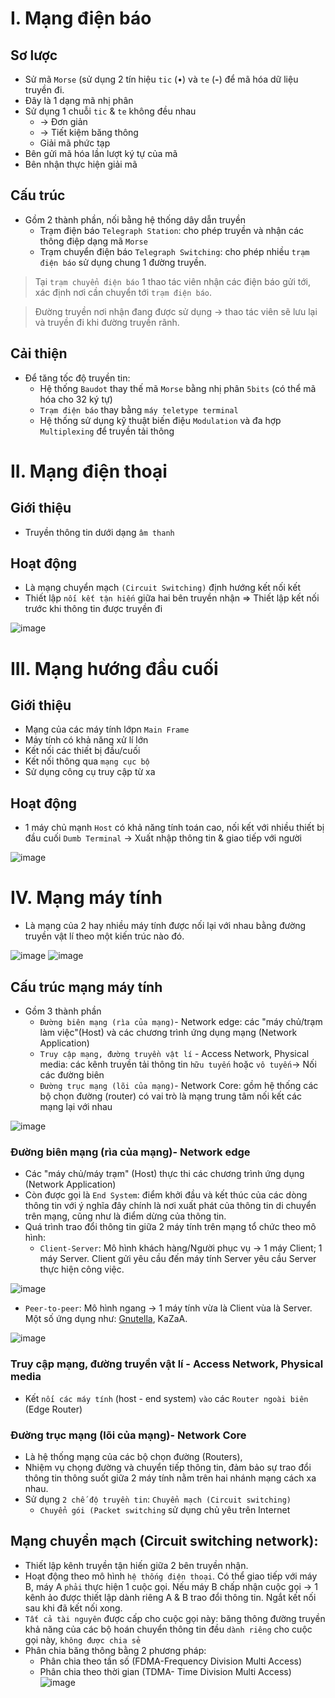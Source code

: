 # I. Mạng điện báo
## Sơ lược
- Sử mã `Morse` (sử dụng 2 tín hiệu  `tic` (•) và `te` (**-**) để mã hóa dữ liệu truyền đi.
- Đây là 1 dạng mã nhị phân
- Sử dụng 1 chuỗi `tic` & `te` không đều nhau
  - -> Đơn giản
  - -> Tiết kiệm băng thông
  - Giải mã phức tạp 
- Bên gửi mã hóa lần lượt ký tự của mã
- Bên nhận thực hiện giải mã
## Cấu trúc
- Gồm 2 thành phần, nối bằng hệ thống dây dẫn truyền
  - Trạm điện báo `Telegraph Station`: cho phép truyền và nhận các thông điệp dạng mã `Morse`
  - Trạm chuyển điện báo `Telegraph Switching`: cho phép nhiều `trạm điện báo` sử dụng chung 1 đường truyền.
> Tại `trạm chuyển điện báo` 1 thao tác viên nhận các điện báo gửi tới, xác định nơi cần chuyển tới `trạm điện báo`.

> Đường truyền nơi nhận đang được sử dụng -> thao tác viên sẽ lưu lại và truyền đi khi đường truyền rãnh.
## Cải thiện
- Để tăng tốc độ truyền tin:
  - Hệ thống `Baudot` thay thế mã `Morse` bằng nhị phân `5bits` (có thể mã hóa cho 32 ký tự)
  - `Trạm điện báo` thay bằng `máy teletype terminal`
  - Hệ thống sử dụng kỹ thuật biến điệu `Modulation` và đa hợp `Multiplexing` để truyền tải thông 
# II. Mạng điện thoại
## Giới thiệu
- Truyền thông tin dưới dạng `âm thanh`
## Hoạt động
- Là mạng chuyển mạch `(Circuit Switching)` định hướng kết nối kết
- Thiết lập `nối kết tận hiến` giữa hai bên truyền nhận
=> Thiết lập kết nối trước khi thông tin được truyền đi

![image](https://user-images.githubusercontent.com/88178841/148788217-d34e3aa2-fcde-4991-b03d-01478b971c4e.png)
# III. Mạng hướng đầu cuối
## Giới thiệu
- Mạng của các máy tính lớpn `Main Frame`
- Máy tính có khả năng xử lí lớn
- Kết nối các thiết bị đầu/cuối
- Kết nối thông qua `mạng cục bộ`
- Sử dụng công cụ truy cập từ xa
## Hoạt động
- 1 máy chủ mạnh `Host` có khả năng tính toán cao, nối kết với nhiều thiết bị đầu cuối `Dumb Terminal`
-> Xuất nhập thông tin & giao tiếp với người 

![image](https://user-images.githubusercontent.com/88178841/148789804-db7458b9-b14c-4098-8ed9-ee8f825cfbdc.png)

# IV. Mạng máy tính
- Là mạng của 2 hay nhiều máy tính được nối lại với nhau bằng đường truyền vật lí theo một kiến trúc nào đó.

![image](https://user-images.githubusercontent.com/88178841/148792310-f6f8e1a0-5b1d-49c4-9bf6-27766ebb166f.png)
![image](https://user-images.githubusercontent.com/88178841/148792352-b8fa7e13-b7d8-44f5-8cab-c174ab50739c.png)

## Cấu trúc mạng máy tính
- Gồm 3 thành phần
  - `Đường biên mạng (rìa của mạng)`- Network edge: các "máy chủ/trạm làm việc"(Host) và các chương trình ứng dụng mạng (Network Application)
  -  `Truy cập mạng, đường truyền vật lí` - Access Network, Physical media: các kênh truyền tải thông tin `hữu tuyến` hoặc `vô tuyến`-> Nối các đường biên
  -  `Đường trục mạng (lõi của mạng)`- Network Core: gồm hệ thống các bộ chọn đường (router) có vai trò là mạng trung tâm nối kết các mạng lại với nhau

![image](https://user-images.githubusercontent.com/88178841/148796357-28e5ac8a-5c1e-4a9c-bd04-6e147a62e4d5.png)

### Đường biên mạng (rìa của mạng)- Network edge
- Các "máy chủ/máy trạm" (Host) thực thi các chương trình ứng dụng (Network Application)
- Còn được gọi là `End System`: điểm khởi đầu và kết thúc của các dòng thông tin với ý nghĩa đây chính là nơi xuất phát của thông tin di chuyển trên mạng, cũng như là điểm dừng của thông tin.
- Quá trình trao đổi thông tin giữa 2 máy tính trên mạng tổ chức theo mô hình:
  - `Client-Server`: Mô hình khách hàng/Người phục vụ
-> 1 máy Client; 1 máy Server. Client gửi yêu cầu đến máy tính Server yêu cầu Server thực hiện công việc.

![image](https://user-images.githubusercontent.com/88178841/148801962-fb875df9-0cec-491f-ae43-dd24cb5bc031.png)

  - `Peer-to-peer`: Mô hình ngang
 -> 1 máy tính vừa là Client vùa là Server. Một số ứng dụng như: [Gnutella](https://filegi.com/tech-term/gnutella-92/), KaZaA.
 
  ![image](https://user-images.githubusercontent.com/88178841/148926476-20da7664-18f1-4fcf-9fd8-fde42be6df3f.png)

### Truy cập mạng, đường truyền vật lí - Access Network, Physical media
- Kết `nối các máy tính` (host - end system) `vào` các `Router ngoài biên` (Edge Router)
### Đường trục mạng (lõi của mạng)- Network Core
- Là hệ thống mạng của các bộ chọn đường (Routers),
- Nhiệm vụ chọng đường và chuyển tiếp thông tin, đảm bảo sự trao đổi thông tin thông suốt giữa 2 máy tính nằm trên hai nhánh mạng cách xa nhau.
- Sử dụng `2 chế độ truyền tin`:
    `Chuyển mạch (Circuit switching)`
   - `Chuyển gói (Packet switching` sử dụng chủ yêu trên Internet
## Mạng chuyển mạch (Circuit switching network):
- Thiết lập kênh truyền tận hiến giữa 2 bên truyền nhận.
- Hoạt động theo mô hình `hệ thống điện thoại`. Có thể giao tiếp với máy B, máy A `phải` thực hiện 1 cuộc gọi. Nếu máy B chấp nhận cuộc gọi -> 1 kênh ảo được thiết lập dành riêng A & B trao đổi thông tin. Ngắt kết nối sau khi đã kết nối xong.
- `Tất cả tài nguyên` được cấp cho cuộc gọi này: băng thông đường truyền khả năng của các bộ hoán chuyển thông tin đều `dành riêng` cho cuộc gọi này, `không được chia sẻ`
- Phân chia băng thông bằng 2 phương pháp:
  - Phân chia theo tần số (FDMA-Frequency Division Multi Access)
  - Phân chia theo thời gian (TDMA- Time Division Multi Access) 
![image](https://user-images.githubusercontent.com/88178841/149615013-f9ef77bc-f560-4fa0-bae7-0d1f7ca21fdf.png)
